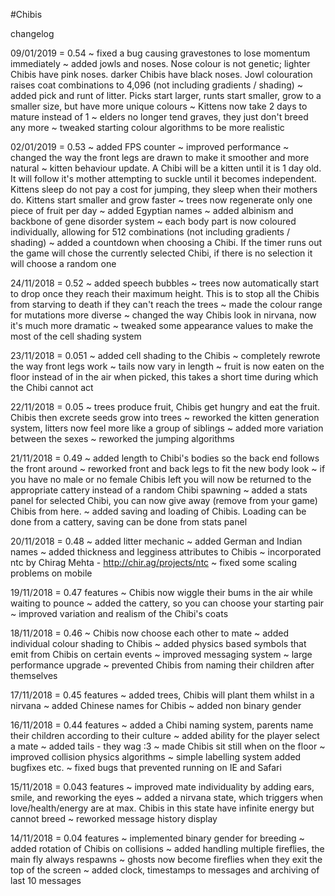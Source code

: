 #Chibis

changelog

09/01/2019 = 0.54
~ fixed a bug causing gravestones to lose momentum immediately
~ added jowls and noses. Nose colour is not genetic; lighter Chibis have pink noses. darker Chibis have black noses. Jowl colouration raises coat combinations to 4,096 (not including gradients / shading)
~ added pick and runt of litter. Picks start larger, runts start smaller, grow to a smaller size, but have more unique colours
~ Kittens now take 2 days to mature instead of 1
~ elders no longer tend graves, they just don't breed any more
~ tweaked starting colour algorithms to be more realistic

02/01/2019 = 0.53
~ added FPS counter
~ improved performance
~ changed the way the front legs are drawn to make it smoother and more natural
~ kitten behaviour update. A Chibi will be a kitten until it is 1 day old. It will follow it's mother attempting to suckle until it becomes independent. Kittens sleep do not pay a cost for jumping, they sleep when their mothers do. Kittens start smaller and grow faster
~ trees now regenerate only one piece of fruit per day
~ added Egyptian names
~ added albinism and backbone of gene disorder system
~ each body part is now coloured individually, allowing for 512 combinations (not including gradients / shading)
~ added a countdown when choosing a Chibi. If the timer runs out the game will chose the currently selected Chibi, if there is no selection it will choose a random one



24/11/2018 = 0.52
~ added speech bubbles
~ trees now automatically start to drop once they reach their maximum height. This is to stop all the Chibis from starving to death if they can't reach the trees
~ made the colour range for mutations more diverse
~ changed the way Chibis look in nirvana, now it's much more dramatic
~ tweaked some appearance values to make the most of the cell shading system


23/11/2018 = 0.051
~ added cell shading to the Chibis
~ completely rewrote the way front legs work
~ tails now vary in length
~ fruit is now eaten on the floor instead of in the air when picked, this takes a short time during which the Chibi cannot act

22/11/2018 = 0.05
~ trees produce fruit, Chibis get hungry and eat the fruit. Chibis then excrete seeds grow into trees
~ reworked the kitten generation system, litters now feel more like a group of siblings
~ added more variation between the sexes
~ reworked the jumping algorithms

21/11/2018 = 0.49
~ added length to Chibi's bodies so the back end follows the front around
~ reworked front and back legs to fit the new body look
~ if you have no male or no female Chibis left you will now be returned to the appropriate cattery instead of a random Chibi spawning
~ added a stats panel for selected Chibi, you can now give away (remove from your game) Chibis from here.
~ added saving and loading of Chibis. Loading can be done from a cattery, saving can be done from stats panel

20/11/2018 = 0.48
~ added litter mechanic
~ added German and Indian names
~ added thickness and legginess attributes to Chibis
~ incorporated ntc by Chirag Mehta - http://chir.ag/projects/ntc
~ fixed some scaling problems on mobile

19/11/2018 = 0.47
features
~ Chibis now wiggle their bums in the air while waiting to pounce
~ added the cattery, so you can choose your starting pair
~ improved variation and realism of the Chibi's coats

18/11/2018 = 0.46
~ Chibis now choose each other to mate
~ added individual colour shading to Chibis
~ added physics based symbols that emit from Chibis on certain events
~ improved messaging system
~ large performance upgrade
~ prevented Chibis from naming their children after themselves

17/11/2018 = 0.45
features
~ added trees, Chibis will plant them whilst in a nirvana
~ added Chinese names for Chibis
~ added non binary gender

16/11/2018 = 0.44
features
~ added a Chibi naming system, parents name their children according to their culture
~ added ability for the player select a mate
~ added tails - they wag :3
~ made Chibis sit still when on the floor
~ improved collision physics algorithms
~ simple labelling system added
bugfixes etc.
~ fixed bugs that prevented running on IE and Safari

15/11/2018 = 0.043
features
~ improved mate individuality by adding ears, smile, and reworking the eyes
~ added a nirvana state, which triggers when love/health/energy are at max. Chibis in this state have infinite energy but cannot breed
~ reworked message history display

14/11/2018 = 0.04
features
~ implemented binary gender for breeding
~ added rotation of Chibis on collisions
~ added handling multiple fireflies, the main fly always respawns
~ ghosts now become fireflies when they exit the top of the screen
~ added clock, timestamps to messages and archiving of last 10 messages

